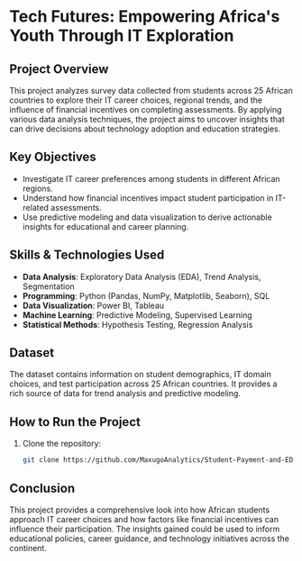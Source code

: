 # Tech Futures: Empowering Africa's Youth Through IT Exploration

## Project Overview  
This project analyzes survey data collected from students across 25 African countries to explore their IT career choices, regional trends, and the influence of financial incentives on completing assessments. By applying various data analysis techniques, the project aims to uncover insights that can drive decisions about technology adoption and education strategies.

## Key Objectives  
- Investigate IT career preferences among students in different African regions.  
- Understand how financial incentives impact student participation in IT-related assessments.  
- Use predictive modeling and data visualization to derive actionable insights for educational and career planning.

## Skills & Technologies Used  
- **Data Analysis**: Exploratory Data Analysis (EDA), Trend Analysis, Segmentation  
- **Programming**: Python (Pandas, NumPy, Matplotlib, Seaborn), SQL  
- **Data Visualization**: Power BI, Tableau  
- **Machine Learning**: Predictive Modeling, Supervised Learning  
- **Statistical Methods**: Hypothesis Testing, Regression Analysis

## Dataset  
The dataset contains information on student demographics, IT domain choices, and test participation across 25 African countries. It provides a rich source of data for trend analysis and predictive modeling.

## How to Run the Project  
1. Clone the repository:
   ```bash
   git clone https://github.com/MaxugoAnalytics/Student-Payment-and-EDA.git
## Conclusion
This project provides a comprehensive look into how African students approach IT career choices and how factors like financial incentives can influence their participation. The insights gained could be used to inform educational policies, career guidance, and technology initiatives across the continent.


   
